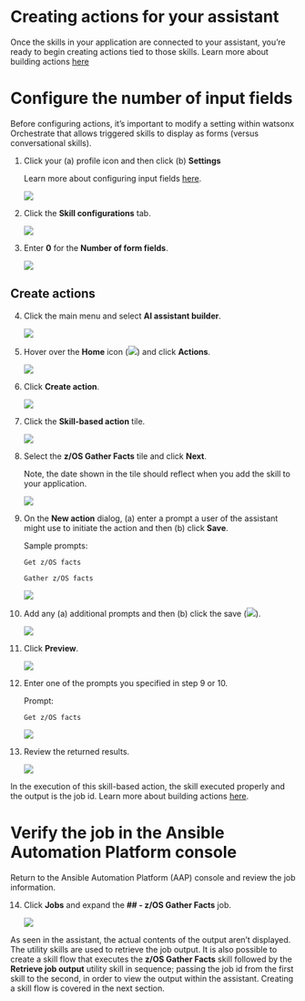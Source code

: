 # Creating actions for your assistant
Once the skills in your application are connected to your assistant, you’re ready to begin creating actions tied to those skills. Learn more about building actions <a href="https://www.ibm.com/docs/en/watsonx/watson-orchestrate/current?topic=assistants-building-your-ai-assistant-actions" target="_blank">here</a>

# Configure the number of input fields
Before configuring actions, it’s important to modify a setting within watsonx Orchestrate that allows triggered skills to display as forms (versus conversational skills). 

1. Click your (a) profile icon and then click (b) **Settings**

    Learn more about configuring input fields <a href="https://www.ibm.com/docs/en/watsonx/watson-orchestrate/current?topic=actions-defining-how-interact-skill-in-conversation#configuring-multi-turn-conversations" target="_blank">here</a>.

    ![](_attachments/skillsConfig0.png)

2. Click the **Skill configurations** tab.

    ![](_attachments/skillsConfig1.png)

3. Enter **0** for the **Number of form fields**.

    ![](_attachments/skillsConfig2.png)

## Create actions
4. Click the main menu and select **AI assistant builder**.

    ![](_attachments/createActions0.png)

5. Hover over the **Home** icon (![](_attachments/homeIcon.png)) and click **Actions**.

    ![](_attachments/createActions1.png)

6. Click **Create action**.

    ![](_attachments/createActions2.png)

7. Click the **Skill-based action** tile.

    ![](_attachments/createActions3.png)

8. Select the **z/OS Gather Facts** tile and click **Next**.

    Note, the date shown in the tile should reflect when you add the skill to your application.

    ![](_attachments/createActions4.png)

9. On the **New action** dialog, (a) enter a prompt a user of the assistant might use to initiate the action and then (b) click **Save**.

    Sample prompts:

    ```
    Get z/OS facts
    ```

    ```
    Gather z/OS facts
    ```

    ![](_attachments/createActions5.png)

10. Add any (a) additional prompts and then (b) click the save (![](_attachments/diskIcon.png)).

    ![](_attachments/createActions6.png)

11. Click **Preview**.

    ![](_attachments/createActions7.png)

12. Enter one of the prompts you specified in step 9 or 10.

    Prompt:
    ```
    Get z/OS facts
    ```

    ![](_attachments/createActions8.png)

13. Review the returned results.

    ![](_attachments/createActions9.png)

In the execution of this skill-based action, the skill executed properly and the output is the job id. Learn more about building actions <a href="https://www.ibm.com/docs/en/watsonx/watson-orchestrate/current?topic=assistants-building-your-ai-assistant-actions" target="_blank">here</a>.

# Verify the job in the Ansible Automation Platform console
Return to the Ansible Automation Platform (AAP) console and review the job information.

14. Click **Jobs** and expand the **## - z/OS Gather Facts** job.

    ![](_attachments/createActions10.png)

As seen in the assistant, the actual contents of the output aren’t displayed. The utility skills are used to retrieve the job output. It is also possible to create a skill flow that executes the **z/OS Gather Facts** skill followed by the **Retrieve job output** utility skill in sequence; passing the job id from the first skill to the second, in order to view the output within the assistant. Creating a skill flow is covered in the next section.

